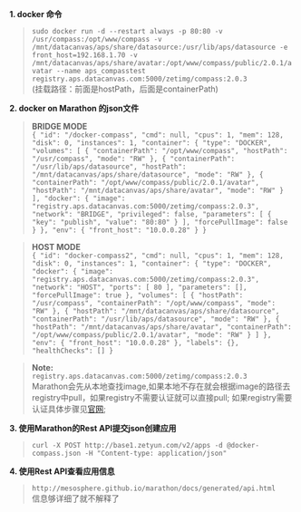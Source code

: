 **1. docker 命令**
> `sudo docker run -d --restart always -p 80:80 -v /usr/compass:/opt/www/compass -v /mnt/datacanvas/aps/share/datasource:/usr/lib/aps/datasource -e front_host=192.168.1.70 -v /mnt/datacanvas/aps/share/avatar:/opt/www/compass/public/2.0.1/avatar --name aps_compasstest registry.aps.datacanvas.com:5000/zetimg/compass:2.0.3`  
> (挂载路径：前面是hostPath，后面是containerPath)

**2. docker on Marathon 的json文件**
> **BRIDGE MODE**  
> `{
  "id": "/docker-compass",
  "cmd": null,
  "cpus": 1,
  "mem": 128,
  "disk": 0,
  "instances": 1,
  "container": {
    "type": "DOCKER",
    "volumes": [
      {
        "containerPath": "/opt/www/compass",
        "hostPath": "/usr/compass",
        "mode": "RW"
      },
      {
        "containerPath": "/usr/lib/aps/datasource",
        "hostPath": "/mnt/datacanvas/aps/share/datasource",
        "mode": "RW"
      },
      {
        "containerPath": "/opt/www/compass/public/2.0.1/avatar",
        "hostPath": "/mnt/datacanvas/aps/share/avatar",
        "mode": "RW"
      }
    ],
    "docker": {
      "image": "registry.aps.datacanvas.com:5000/zetimg/compass:2.0.3",
      "network": "BRIDGE",
      "privileged": false,
      "parameters": [
        {
          "key": "publish",
          "value": "80:80"
        }
      ],
      "forcePullImage": false
    }
  },
  "env": {
    "front_host": "10.0.0.28"
  }
}`

> **HOST MODE**  
> `{
  "id": "docker-compass2",
  "cmd": null,
  "cpus": 1,
  "mem": 128,
  "disk": 0,
  "instances": 1,
  "container": {
    "type": "DOCKER",
    "docker": {
      "image": "registry.aps.datacanvas.com:5000/zetimg/compass:2.0.3",
      "network": "HOST",
      "ports": [
        80
      ],
      "parameters": [],
      "forcePullImage": true
    },
    "volumes": [
      {
        "hostPath": "/usr/compass",
        "containerPath": "/opt/www/compass",
        "mode": "RW"
      },
      {
        "hostPath": "/mnt/datacanvas/aps/share/datasource",
        "containerPath": "/usr/lib/aps/datasource",
        "mode": "RW"
      },
      {
        "hostPath": "/mnt/datacanvas/aps/share/avatar",
        "containerPath": "/opt/www/compass/public/2.0.1/avatar",
        "mode": "RW"
      }
    ]
  },
  "env": {
    "front_host": "10.0.0.28"
  },
  "labels": {},
  "healthChecks": []
}`

> **Note:**  
> `registry.aps.datacanvas.com:5000/zetimg/compass:2.0.3`  
> Marathon会先从本地查找image,如果本地不存在就会根据image的路径去registry中pull，如果registry不需要认证就可以直接pull; 如果registry需要认证具体步骤见[官网](http://mesosphere.github.io/marathon/docs/native-docker-private-registry.html);

**3. 使用Marathon的Rest API提交json创建应用**
> `curl -X POST http://base1.zetyun.com/v2/apps -d @docker-compass.json -H "Content-type: application/json"`

**4. 使用Rest API查看应用信息**
> `http://mesosphere.github.io/marathon/docs/generated/api.html`  
> 信息够详细了就不解释了